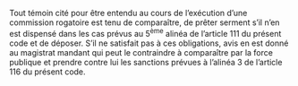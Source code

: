 Tout témoin cité pour être entendu au cours de l’exécution d’une commission rogatoire est tenu de comparaître, de prêter serment s’il n’en est dispensé dans les cas prévus au 5<sup>ème</sup> alinéa de l’article 111 du présent code et de déposer.
S’il ne satisfait pas à ces obligations, avis en est donné au magistrat mandant qui peut le contraindre à comparaître par la force publique et prendre contre lui les sanctions prévues à l’alinéa 3 de l’article 116 du présent code.